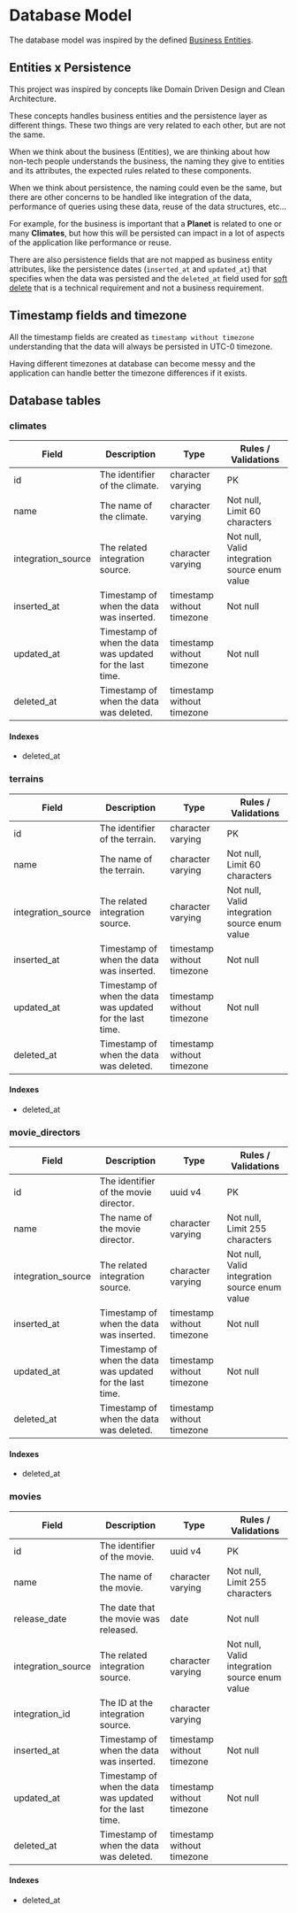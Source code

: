# Database Model

The database model was inspired by the defined [Business Entities](https://github.com/williamweckl/star_wars_api/blob/main/priv/doc/entities.md).

## Entities x Persistence

This project was inspired by concepts like Domain Driven Design and Clean Architecture.

These concepts handles business entities and the persistence layer as different things. These two things are very related to each other, but are not the same. 

When we think about the business (Entities), we are thinking about how non-tech people understands the business, the naming they give to entities and its attributes, the expected rules related to these components.

When we think about persistence, the naming could even be the same, but there are other concerns to be handled like integration of the data, performance of queries using these data, reuse of the data structures, etc...

For example, for the business is important that a **Planet** is related to one or many **Climates**, but how this will be persisted can impact in a lot of aspects of the application like performance or reuse.

There are also persistence fields that are not mapped as business entity attributes, like the persistence dates (`inserted_at` and `updated_at`) that specifies when the data was persisted and the `deleted_at` field used for [soft delete](https://github.com/williamweckl/star_wars_api/blob/main/priv/doc/tech-decisions/soft-delete.md) that is a technical requirement and not a business requirement.

## Timestamp fields and timezone

All the timestamp fields are created as `timestamp without timezone` understanding that the data will always be persisted in UTC-0 timezone.

Having different timezones at database can become messy and the application can handle better the timezone differences if it exists. 

## Database tables

### climates

| Field              | Description                                               | Type                       | Rules / Validations                           |
|--------------------|-----------------------------------------------------------|----------------------------|-----------------------------------------------|
| id                 | The identifier of the climate.                            | character varying          | PK                                            |
| name               | The name of the climate.                                  | character varying          | Not null, Limit 60 characters                 |
| integration_source | The related integration source.                           | character varying          | Not null, Valid integration source enum value |
| inserted_at        | Timestamp of when the data was inserted.                  | timestamp without timezone | Not null                                      |
| updated_at         | Timestamp of when the data was updated for the last time. | timestamp without timezone | Not null                                      |
| deleted_at         | Timestamp of when the data was deleted.                   | timestamp without timezone |                                               |

#### Indexes

  * deleted_at

### terrains

| Field              | Description                                               | Type                       | Rules / Validations                           |
|--------------------|-----------------------------------------------------------|----------------------------|-----------------------------------------------|
| id                 | The identifier of the terrain.                            | character varying          | PK                                            |
| name               | The name of the terrain.                                  | character varying          | Not null, Limit 60 characters                 |
| integration_source | The related integration source.                           | character varying          | Not null, Valid integration source enum value |
| inserted_at        | Timestamp of when the data was inserted.                  | timestamp without timezone | Not null                                      |
| updated_at         | Timestamp of when the data was updated for the last time. | timestamp without timezone | Not null                                      |
| deleted_at         | Timestamp of when the data was deleted.                   | timestamp without timezone |                                               |

#### Indexes

  * deleted_at

### movie_directors

| Field              | Description                                               | Type                       | Rules / Validations                           |
|--------------------|-----------------------------------------------------------|----------------------------|-----------------------------------------------|
| id                 | The identifier of the movie director.                     | uuid v4                    | PK                                            |
| name               | The name of the movie director.                           | character varying          | Not null, Limit 255 characters                |
| integration_source | The related integration source.                           | character varying          | Not null, Valid integration source enum value |
| inserted_at        | Timestamp of when the data was inserted.                  | timestamp without timezone | Not null                                      |
| updated_at         | Timestamp of when the data was updated for the last time. | timestamp without timezone | Not null                                      |
| deleted_at         | Timestamp of when the data was deleted.                   | timestamp without timezone |                                               |

#### Indexes

  * deleted_at

### movies

| Field              | Description                                               | Type                       | Rules / Validations                           |
|--------------------|-----------------------------------------------------------|----------------------------|-----------------------------------------------|
| id                 | The identifier of the movie.                              | uuid v4                    | PK                                            |
| name               | The name of the movie.                                    | character varying          | Not null, Limit 255 characters                |
| release_date       | The date that the movie was released.                     | date                       | Not null                                      |
| integration_source | The related integration source.                           | character varying          | Not null, Valid integration source enum value |
| integration_id     | The ID at the integration source.                         | character varying          |                                               |
| inserted_at        | Timestamp of when the data was inserted.                  | timestamp without timezone | Not null                                      |
| updated_at         | Timestamp of when the data was updated for the last time. | timestamp without timezone | Not null                                      |
| deleted_at         | Timestamp of when the data was deleted.                   | timestamp without timezone |                                               |

#### Indexes

  * deleted_at
